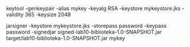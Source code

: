 keytool -genkeypair -alias mykey -keyalg RSA -keystore mykeystore.jks -validity 365 -keysize 2048

jarsigner -keystore mykeystore.jks -storepass password -keypass password -signedjar signed-lab10-biblioteka-1.0-SNAPSHOT.jar target/lab10-biblioteka-1.0-SNAPSHOT.jar mykey
